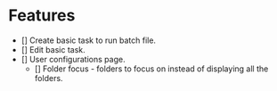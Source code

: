 # Features
- [] Create basic task to run batch file.
- [] Edit basic task.
- [] User configurations page.
    - [] Folder focus - folders to focus on instead of displaying all the folders.